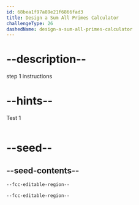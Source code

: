 ```yaml
---
id: 68bea1f97a89e21f6866fad3
title: Design a Sum All Primes Calculator
challengeType: 26
dashedName: design-a-sum-all-primes-calculator
---
```


# --description--

step 1 instructions

# --hints--

Test 1

```js

```

# --seed--

## --seed-contents--

```html
--fcc-editable-region--

--fcc-editable-region--
```
